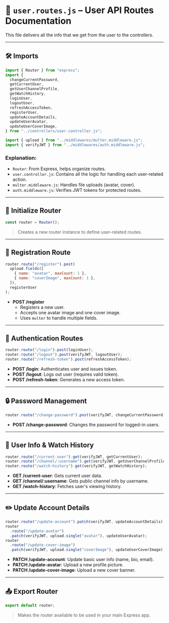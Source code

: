 # 📁 `user.routes.js` – User API Routes Documentation

This file delivers all the info that we get from the user to the controllers.

---

## 🛠 Imports

```js
import { Router } from "express";
import {
  changeCurrentPassword,
  getCurrentUser,
  getUserChannelProfile,
  getWatchHistory,
  loginUser,
  logoutUser,
  refreshAccessToken,
  registerUser,
  updateAccountDetails,
  updateUserAvatar,
  updateUserCoverImage,
} from "../controllers/user.controller.js";

import { upload } from "../middlewares/multer.middleware.js";
import { verifyJWT } from "../middlewares/auth.middleware.js";
```

### Explanation:

- `Router`: From Express, helps organize routes.
- `user.controller.js`: Contains all the logic for handling each user-related action.
- `multer.middleware.js`: Handles file uploads (avatar, cover).
- `auth.middleware.js`: Verifies JWT tokens for protected routes.

---

## 🧾 Initialize Router

```js
const router = Router();
```

> Creates a new router instance to define user-related routes.

---

## 👤 Registration Route

```js
router.route("/register").post(
  upload.fields([
    { name: "avatar", maxCount: 1 },
    { name: "coverImage", maxCount: 1 },
  ]),
  registerUser
);
```

- **POST /register**
  - Registers a new user.
  - Accepts one avatar image and one cover image.
  - Uses `multer` to handle multiple fields.

---

## 🔐 Authentication Routes

```js
router.route("/login").post(loginUser);
router.route("/logout").post(verifyJWT, logoutUser);
router.route("/refresh-token").post(refreshAccessToken);
```

- **POST /login**: Authenticates user and issues token.
- **POST /logout**: Logs out user (requires valid token).
- **POST /refresh-token**: Generates a new access token.

---

## 🔒 Password Management

```js
router.route("/change-password").post(verifyJWT, changeCurrentPassword);
```

- **POST /change-password**: Changes the password for logged-in users.

---

## 👤 User Info & Watch History

```js
router.route("/current-user").get(verifyJWT, getCurrentUser);
router.route("/channel/:username").get(verifyJWT, getUserChannelProfile);
router.route("/watch-history").get(verifyJWT, getWatchHistory);
```

- **GET /current-user**: Gets current user data.
- **GET /channel/:username**: Gets public channel info by username.
- **GET /watch-history**: Fetches user's viewing history.

---

## ✏️ Update Account Details

```js
router.route("/update-account").patch(verifyJWT, updateAccountDetails);
router
  .route("/update-avatar")
  .patch(verifyJWT, upload.single("avatar"), updateUserAvatar);
router
  .route("/update-cover-image")
  .patch(verifyJWT, upload.single("coverImage"), updateUserCoverImage);
```

- **PATCH /update-account**: Update basic user info (name, bio, email).
- **PATCH /update-avatar**: Upload a new profile picture.
- **PATCH /update-cover-image**: Upload a new cover banner.

---

## 📤 Export Router

```js
export default router;
```

> Makes the router available to be used in your main Express app.
